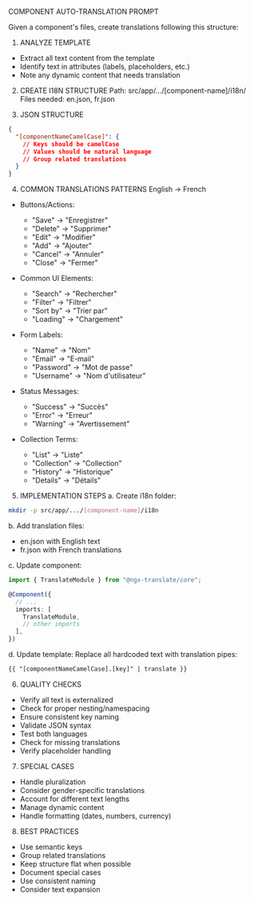 COMPONENT AUTO-TRANSLATION PROMPT

Given a component's files, create translations following this structure:

1. ANALYZE TEMPLATE

- Extract all text content from the template
- Identify text in attributes (labels, placeholders, etc.)
- Note any dynamic content that needs translation

2. CREATE I18N STRUCTURE
   Path: src/app/.../[component-name]/i18n/
   Files needed: en.json, fr.json

3. JSON STRUCTURE

```json
{
  "[componentNameCamelCase]": {
    // Keys should be camelCase
    // Values should be natural language
    // Group related translations
  }
}
```

4. COMMON TRANSLATIONS PATTERNS
   English -> French

- Buttons/Actions:

  - "Save" -> "Enregistrer"
  - "Delete" -> "Supprimer"
  - "Edit" -> "Modifier"
  - "Add" -> "Ajouter"
  - "Cancel" -> "Annuler"
  - "Close" -> "Fermer"

- Common UI Elements:

  - "Search" -> "Rechercher"
  - "Filter" -> "Filtrer"
  - "Sort by" -> "Trier par"
  - "Loading" -> "Chargement"

- Form Labels:

  - "Name" -> "Nom"
  - "Email" -> "E-mail"
  - "Password" -> "Mot de passe"
  - "Username" -> "Nom d'utilisateur"

- Status Messages:

  - "Success" -> "Succès"
  - "Error" -> "Erreur"
  - "Warning" -> "Avertissement"

- Collection Terms:
  - "List" -> "Liste"
  - "Collection" -> "Collection"
  - "History" -> "Historique"
  - "Details" -> "Détails"

5. IMPLEMENTATION STEPS
   a. Create i18n folder:

```bash
mkdir -p src/app/.../[component-name]/i18n
```

b. Add translation files:

- en.json with English text
- fr.json with French translations

c. Update component:

```typescript
import { TranslateModule } from "@ngx-translate/core";

@Component({
  // ...
  imports: [
    TranslateModule,
    // other imports
  ],
})
```

d. Update template:
Replace all hardcoded text with translation pipes:

```html
{{ "[componentNameCamelCase].[key]" | translate }}
```

6. QUALITY CHECKS

- Verify all text is externalized
- Check for proper nesting/namespacing
- Ensure consistent key naming
- Validate JSON syntax
- Test both languages
- Check for missing translations
- Verify placeholder handling

7. SPECIAL CASES

- Handle pluralization
- Consider gender-specific translations
- Account for different text lengths
- Manage dynamic content
- Handle formatting (dates, numbers, currency)

8. BEST PRACTICES

- Use semantic keys
- Group related translations
- Keep structure flat when possible
- Document special cases
- Use consistent naming
- Consider text expansion
